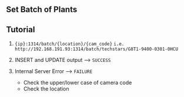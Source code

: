 ## Set Batch of Plants

## Tutorial

1. `{ip}:1314/batch/{location}/{cam_code}`
`i.e. http://192.168.191.93:1314/batch/techstars/G8T1-9400-0301-0HCU`

2. INSERT and UPDATE output --> `SUCCESS`
3. Internal Server Error --> `FAILURE`
    - Check the upper/lower case of camera code
    - Check the location